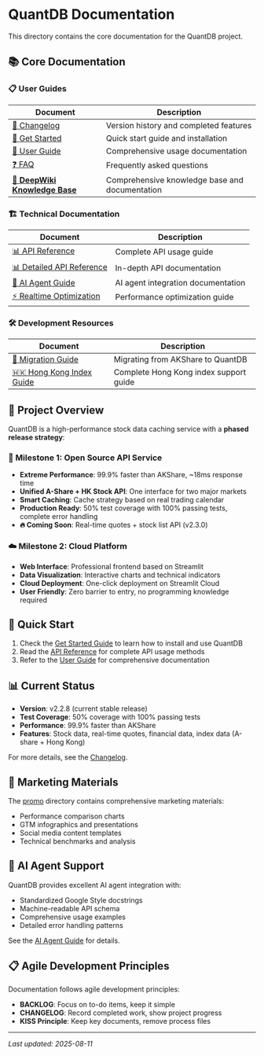 # QuantDB Documentation

This directory contains the core documentation for the QuantDB project.

## 📚 Core Documentation

### 📋 User Guides
| Document | Description |
|----------|-------------|
| [📅 Changelog](./changelog.md) | Version history and completed features |
| [🚀 Get Started](./get-started.md) | Quick start guide and installation |
| [📖 User Guide](./user-guide.md) | Comprehensive usage documentation |
| [❓ FAQ](./faq.md) | Frequently asked questions |
| [📖 **DeepWiki Knowledge Base**](https://deepwiki.com/franksunye/quantdb) | Comprehensive knowledge base and documentation |

### 🏗️ Technical Documentation
| Document | Description |
|----------|-------------|
| [📊 API Reference](./api-reference.md) | Complete API usage guide |
| [📊 Detailed API Reference](./api-reference-detailed.md) | In-depth API documentation |
| [🤖 AI Agent Guide](./ai-agent/ai-agent-documentation-guide.md) | AI agent integration documentation |
| [⚡ Realtime Optimization](../dev-docs/50_realtime_optimization_guide.md) | Performance optimization guide |

### 🛠️ Development Resources
| Document | Description |
|----------|-------------|
| [🔄 Migration Guide](./guides/migration_akshare_to_quantdb.md) | Migrating from AKShare to QuantDB |
| [🇭🇰 Hong Kong Index Guide](./guides/hong-kong-index-guide.md) | Complete Hong Kong index support guide |

## 🎯 Project Overview

QuantDB is a high-performance stock data caching service with a **phased release strategy**:

### 🚀 Milestone 1: Open Source API Service
- **Extreme Performance**: 99.9% faster than AKShare, ~18ms response time
- **Unified A-Share + HK Stock API**: One interface for two major markets
- **Smart Caching**: Cache strategy based on real trading calendar
- **Production Ready**: 50% test coverage with 100% passing tests, complete error handling
- **🔥 Coming Soon**: Real-time quotes + stock list API (v2.3.0)

### ☁️ Milestone 2: Cloud Platform
- **Web Interface**: Professional frontend based on Streamlit
- **Data Visualization**: Interactive charts and technical indicators
- **Cloud Deployment**: One-click deployment on Streamlit Cloud
- **User Friendly**: Zero barrier to entry, no programming knowledge required

## 🚀 Quick Start

1. Check the [Get Started Guide](./get-started.md) to learn how to install and use QuantDB
2. Read the [API Reference](./api-reference.md) for complete API usage methods
3. Refer to the [User Guide](./user-guide.md) for comprehensive documentation

## 📊 Current Status

- **Version**: v2.2.8 (current stable release)
- **Test Coverage**: 50% coverage with 100% passing tests
- **Performance**: 99.9% faster than AKShare
- **Features**: Stock data, real-time quotes, financial data, index data (A-share + Hong Kong)

For more details, see the [Changelog](./changelog.md).

## 🎨 Marketing Materials

The [promo](./promo/) directory contains comprehensive marketing materials:
- Performance comparison charts
- GTM infographics and presentations
- Social media content templates
- Technical benchmarks and analysis

## 🤖 AI Agent Support

QuantDB provides excellent AI agent integration with:
- Standardized Google Style docstrings
- Machine-readable API schema
- Comprehensive usage examples
- Detailed error handling patterns

See the [AI Agent Guide](./ai-agent/ai-agent-documentation-guide.md) for details.

## 📋 Agile Development Principles

Documentation follows agile development principles:
- **BACKLOG**: Focus on to-do items, keep it simple
- **CHANGELOG**: Record completed work, show project progress
- **KISS Principle**: Keep key documents, remove process files

---

*Last updated: 2025-08-11*
